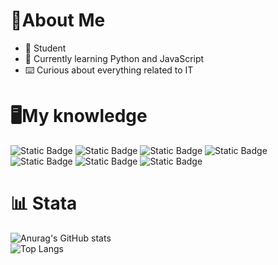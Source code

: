 # 🔰About Me
- 📖 Student
- 🌱 Currently learning Python and JavaScript
- ⌨️ Curious about everything related to IT


# 🖥️My knowledge
<!--- Badge --->
![Static Badge](https://img.shields.io/badge/Python-14354C?style=flat&logo=python&logoColor=white)
![Static Badge](https://img.shields.io/badge/C%2B%2B-00599C?style=flat&logo=c%2B%2B&logoColor=white)
![Static Badge](https://img.shields.io/badge/HTML5-E34F26?style=flat&logo=html5&logoColor=white)
![Static Badge](https://img.shields.io/badge/CSS-563d7c?&style=flat&logo=css3&logoColor=white)
![Static Badge](https://img.shields.io/badge/JavaScript-F7DF1E?style=flat&logo=javascript&logoColor=black)
![Static Badge](https://img.shields.io/badge/Windows-0078D6?style=flat&logo=windows&logoColor=white)
![Static Badge](https://img.shields.io/badge/Linux-FCC624?style=flat&logo=linux&logoColor=black)
<br>
# 📊 Stata
<!--- Stats --->
![Anurag's GitHub stats](https://github-readme-stats.vercel.app/api?username=aAnthony030&show_icons=true&theme=dark) 
<br>
![Top Langs](https://github-readme-stats.vercel.app/api/top-langs/?username=aAnthony030&hide_progress=true&theme=dark)
<!---
aAnthony030/aAnthony030 is a ✨ special ✨ repository because its `README.md` (this file) appears on your GitHub profile.
You can click the Preview link to take a look at your changes.
--->
